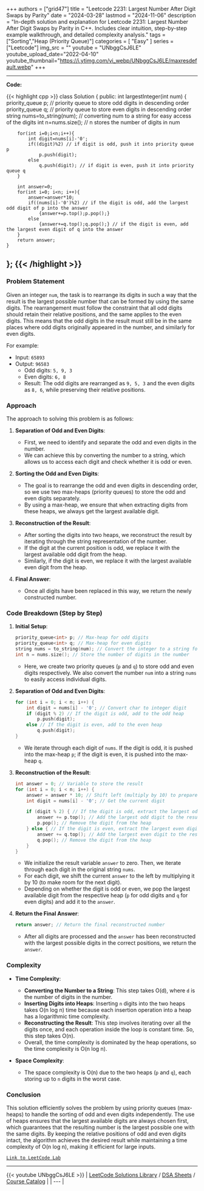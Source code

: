 
+++
authors = ["grid47"]
title = "Leetcode 2231: Largest Number After Digit Swaps by Parity"
date = "2024-03-28"
lastmod = "2024-11-06"
description = "In-depth solution and explanation for Leetcode 2231: Largest Number After Digit Swaps by Parity in C++. Includes clear intuition, step-by-step example walkthrough, and detailed complexity analysis."
tags = ["Sorting","Heap (Priority Queue)"]
categories = [
    "Easy"
]
series = ["Leetcode"]
img_src = ""
youtube = "UNbggCsJ6LE"
youtube_upload_date="2022-04-10"
youtube_thumbnail="https://i.ytimg.com/vi_webp/UNbggCsJ6LE/maxresdefault.webp"
+++



---
**Code:**

{{< highlight cpp >}}
class Solution {
public:
    int largestInteger(int num) {
        priority_queue<int> p; // priority queue to store odd digits in descending order
        priority_queue<int> q; // priority queue to store even digits in descending order
        string nums=to_string(num); // converting num to a string for easy access of the digits
        int n=nums.size(); // n stores the number of digits in num
        
        for(int i=0;i<n;i++){
            int digit=nums[i]-'0'; 
            if((digit)%2) // if digit is odd, push it into priority queue p
                p.push(digit);
            else
                q.push(digit); // if digit is even, push it into priority queue q
        }
        
        int answer=0;
        for(int i=0; i<n; i++){
            answer=answer*10;
            if((nums[i]-'0')%2) // if the digit is odd, add the largest odd digit of p into the answer
                {answer+=p.top();p.pop();}
            else
                {answer+=q.top();q.pop();} // if the digit is even, add the largest even digit of q into the answer
        }
        return answer;
    }
};
{{< /highlight >}}
---

### Problem Statement
Given an integer `num`, the task is to rearrange its digits in such a way that the result is the largest possible number that can be formed by using the same digits. The rearrangement must follow the constraint that all odd digits should retain their relative positions, and the same applies to the even digits. This means that the odd digits in the result must still be in the same places where odd digits originally appeared in the number, and similarly for even digits.

For example:
- Input: `65893`
- Output: `96583`
  - Odd digits: `5, 9, 3`
  - Even digits: `6, 8`
  - Result: The odd digits are rearranged as `9, 5, 3` and the even digits as `8, 6`, while preserving their relative positions.

### Approach
The approach to solving this problem is as follows:
1. **Separation of Odd and Even Digits**:
   - First, we need to identify and separate the odd and even digits in the number.
   - We can achieve this by converting the number to a string, which allows us to access each digit and check whether it is odd or even.
   
2. **Sorting the Odd and Even Digits**:
   - The goal is to rearrange the odd and even digits in descending order, so we use two max-heaps (priority queues) to store the odd and even digits separately.
   - By using a max-heap, we ensure that when extracting digits from these heaps, we always get the largest available digit.
   
3. **Reconstruction of the Result**:
   - After sorting the digits into two heaps, we reconstruct the result by iterating through the string representation of the number.
   - If the digit at the current position is odd, we replace it with the largest available odd digit from the heap.
   - Similarly, if the digit is even, we replace it with the largest available even digit from the heap.
   
4. **Final Answer**:
   - Once all digits have been replaced in this way, we return the newly constructed number.

### Code Breakdown (Step by Step)

1. **Initial Setup**:
   ```cpp
   priority_queue<int> p; // Max-heap for odd digits
   priority_queue<int> q; // Max-heap for even digits
   string nums = to_string(num); // Convert the integer to a string for easy digit access
   int n = nums.size(); // Store the number of digits in the number
   ```
   - Here, we create two priority queues (`p` and `q`) to store odd and even digits respectively. We also convert the number `num` into a string `nums` to easily access individual digits.

2. **Separation of Odd and Even Digits**:
   ```cpp
   for (int i = 0; i < n; i++) {
       int digit = nums[i] - '0'; // Convert char to integer digit
       if (digit % 2) // If the digit is odd, add to the odd heap
           p.push(digit);
       else // If the digit is even, add to the even heap
           q.push(digit);
   }
   ```
   - We iterate through each digit of `nums`. If the digit is odd, it is pushed into the max-heap `p`; if the digit is even, it is pushed into the max-heap `q`.

3. **Reconstruction of the Result**:
   ```cpp
   int answer = 0; // Variable to store the result
   for (int i = 0; i < n; i++) {
       answer = answer * 10; // Shift left (multiply by 10) to prepare for the next digit
       int digit = nums[i] - '0'; // Get the current digit

       if (digit % 2) { // If the digit is odd, extract the largest odd digit
           answer += p.top(); // Add the largest odd digit to the result
           p.pop(); // Remove the digit from the heap
       } else { // If the digit is even, extract the largest even digit
           answer += q.top(); // Add the largest even digit to the result
           q.pop(); // Remove the digit from the heap
       }
   }
   ```
   - We initialize the result variable `answer` to zero. Then, we iterate through each digit in the original string `nums`.
   - For each digit, we shift the current `answer` to the left by multiplying it by 10 (to make room for the next digit).
   - Depending on whether the digit is odd or even, we pop the largest available digit from the respective heap (`p` for odd digits and `q` for even digits) and add it to the `answer`.

4. **Return the Final Answer**:
   ```cpp
   return answer; // Return the final reconstructed number
   ```
   - After all digits are processed and the `answer` has been reconstructed with the largest possible digits in the correct positions, we return the `answer`.

### Complexity

- **Time Complexity**:
  - **Converting the Number to a String**: This step takes O(d), where `d` is the number of digits in the number.
  - **Inserting Digits into Heaps**: Inserting `n` digits into the two heaps takes O(n log n) time because each insertion operation into a heap has a logarithmic time complexity.
  - **Reconstructing the Result**: This step involves iterating over all the digits once, and each operation inside the loop is constant time. So, this step takes O(n).
  - Overall, the time complexity is dominated by the heap operations, so the time complexity is O(n log n).

- **Space Complexity**:
  - The space complexity is O(n) due to the two heaps (`p` and `q`), each storing up to `n` digits in the worst case.

### Conclusion

This solution efficiently solves the problem by using priority queues (max-heaps) to handle the sorting of odd and even digits independently. The use of heaps ensures that the largest available digits are always chosen first, which guarantees that the resulting number is the largest possible one with the same digits. By keeping the relative positions of odd and even digits intact, the algorithm achieves the desired result while maintaining a time complexity of O(n log n), making it efficient for large inputs.

[`Link to LeetCode Lab`](https://leetcode.com/problems/largest-number-after-digit-swaps-by-parity/description/)

---
{{< youtube UNbggCsJ6LE >}}
| [LeetCode Solutions Library](https://grid47.xyz/leetcode/) / [DSA Sheets](https://grid47.xyz/sheets/) / [Course Catalog](https://grid47.xyz/courses/) |
| --- |
